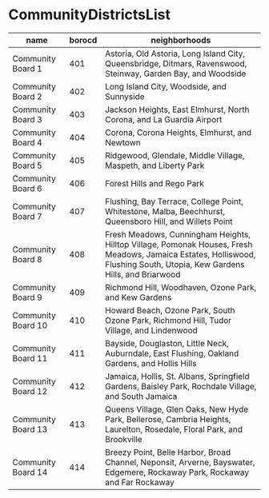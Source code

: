 # CommunityDistrictsList
| name | borocd | neighborhoods |
| --- | --- | --- |
| Community Board 1 | 401 | Astoria, Old Astoria, Long Island City, Queensbridge, Ditmars, Ravenswood, Steinway, Garden Bay, and Woodside |
| Community Board 2 | 402 | Long Island City, Woodside, and Sunnyside |
| Community Board 3 | 403 | Jackson Heights, East Elmhurst, North Corona, and La Guardia Airport |
| Community Board 4 | 404 | Corona, Corona Heights, Elmhurst, and Newtown |
| Community Board 5 | 405 | Ridgewood, Glendale, Middle Village, Maspeth, and Liberty Park |
| Community Board 6 | 406 | Forest Hills and Rego Park |
| Community Board 7 | 407 | Flushing, Bay Terrace, College Point, Whitestone, Malba, Beechhurst, Queensboro Hill, and Willets Point |
| Community Board 8 | 408 | Fresh Meadows, Cunningham Heights, Hilltop Village, Pomonak Houses, Fresh Meadows, Jamaica Estates, Holliswood, Flushing South, Utopia, Kew Gardens Hills, and Briarwood |
| Community Board 9 | 409 | Richmond Hill, Woodhaven, Ozone Park, and Kew Gardens |
| Community Board 10 | 410 | Howard Beach, Ozone Park, South Ozone Park, Richmond Hill, Tudor Village, and Lindenwood |
| Community Board 11 | 411 | Bayside, Douglaston, Little Neck, Auburndale, East Flushing, Oakland Gardens, and Hollis Hills |
| Community Board 12 | 412 | Jamaica, Hollis, St. Albans, Springfield Gardens, Baisley Park, Rochdale Village, and South Jamaica |
| Community Board 13 | 413 | Queens Village, Glen Oaks, New Hyde Park, Bellerose, Cambria Heights, Laurelton, Rosedale, Floral Park, and Brookville |
| Community Board 14 | 414 | Breezy Point, Belle Harbor, Broad Channel, Neponsit, Arverne, Bayswater, Edgemere, Rockaway Park, Rockaway and Far Rockaway |
